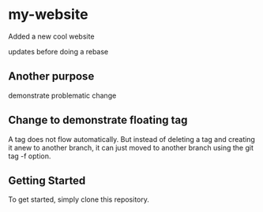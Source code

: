 # my-website

Added a new cool website

updates before doing a rebase

## Another purpose

demonstrate problematic change

## Change to demonstrate floating tag

A tag does not flow automatically.  But instead of deleting a tag and creating it anew to another branch, it can just moved to another branch using the git tag -f option. 

## Getting Started

To get started, simply clone this repository.
